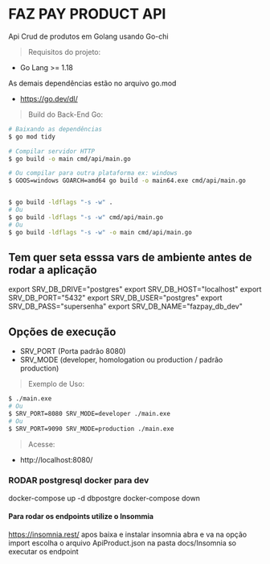 # FAZ PAY  PRODUCT API

Api Crud de produtos em Golang usando Go-chi

> Requisitos do projeto:

- Go Lang >= 1.18

As demais dependências estão no arquivo go.mod

- https://go.dev/dl/

> Build do Back-End Go:
```bash
# Baixando as dependências
$ go mod tidy

# Compilar servidor HTTP
$ go build -o main cmd/api/main.go

# Ou compilar para outra plataforma ex: windows
$ GOOS=windows GOARCH=amd64 go build -o main64.exe cmd/api/main.go


$ go build -ldflags "-s -w" .
# Ou
$ go build -ldflags "-s -w" cmd/api/main.go
# Ou
$ go build -ldflags "-s -w" -o main cmd/api/main.go
```
## Tem quer seta esssa vars de ambiente antes de rodar a aplicação
export SRV_DB_DRIVE="postgres"
export SRV_DB_HOST="localhost"
export SRV_DB_PORT="5432"
export SRV_DB_USER="postgres"
export SRV_DB_PASS="supersenha"
export SRV_DB_NAME="fazpay_db_dev"
## Opções de execução
- SRV_PORT (Porta padrão 8080)
- SRV_MODE (developer, homologation ou production / padrão production)

> Exemplo de Uso:
```bash
$ ./main.exe
# Ou
$ SRV_PORT=8080 SRV_MODE=developer ./main.exe
# Ou
$ SRV_PORT=9090 SRV_MODE=production ./main.exe
```

> Acesse:
- http://localhost:8080/
### RODAR postgresql docker para dev
docker-compose up -d dbpostgre 
docker-compose down

#### Para rodar os endpoints utilize o Insommia
https://insomnia.rest/
apos baixa e instalar insomnia abra e va na opção import escolha o arquivo
 ApiProduct.json na pasta docs/Insomnia so executar os endpoint 

